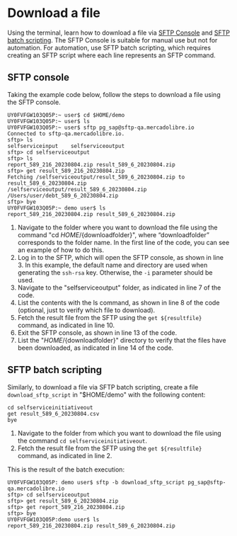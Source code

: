 # Download a file

Using the terminal, learn how to download a file via [SFTP Console](/developers/es/docs/links-and-debts/integration-configuration/download#bookmark_consola_sftp) and [SFTP batch scripting](/developers/es/docs/links-and-debts/integration-configuration/download#bookmark_sftp_batch_scripting). The SFTP Console is suitable for manual use but not for automation. For automation, use SFTP batch scripting, which requires creating an SFTP script where each line represents an SFTP command.

## SFTP console

Taking the example code below, follow the steps to download a file using the SFTP console.

```terminal
UY0FVFGW103Q05P:~ user$ cd $HOME/demo
UY0FVFGW103Q05P:~ user$ ls
UY0FVFGW103Q05P:~ user$ sftp pg_sap@sftp-qa.mercadolibre.io
Connected to sftp-qa.mercadolibre.io.
sftp> ls
selfserviceinput	selfserviceoutput
sftp> cd selfserviceoutput
sftp> ls
report_589_216_20230804.zip	result_589_6_20230804.zip
sftp> get result_589_216_20230804.zip
Fetching /selfserviceoutput/result_589_6_20230804.zip to result_589_6_20230804.zip
/selfserviceoutput/result_589_6_20230804.zip
/Users/user/debt_589_6_20230804.zip
sftp> bye
UY0FVFGW103Q05P:~ demo user$ ls
report_589_216_20230804.zip result_589_6_20230804.zip
```

1. Navigate to the folder where you want to download the file using the command "cd $HOME/${downloadfolder}", where “downloadfolder” corresponds to the folder name. In the first line of the code, you can see an example of how to do this.
2. Log in to the SFTP, which will open the SFTP console, as shown in line 3. In this example, the default name and directory are used when generating the `ssh-rsa` key. Otherwise, the `-i` parameter should be used.
3. Navigate to the "selfserviceoutput" folder, as indicated in line 7 of the code.
4. List the contents with the ls command, as shown in line 8 of the code (optional, just to verify which file to download).
5. Fetch the result file from the SFTP using the `get ${resultfile}` command, as indicated in line 10.
6. Exit the SFTP console, as shown in line 13 of the code.
7. List the "$HOME/${downloadfolder}" directory to verify that the files have been downloaded, as indicated in line 14 of the code.

## SFTP batch scripting

Similarly, to download a file via SFTP batch scripting, create a file `download_sftp_script` in "$HOME/demo" with the following content:

```terminal
cd selfserviceinitiativeout
get result_589_6_20230804.csv
bye
```

1. Navigate to the folder from which you want to download the file using the command `cd selfserviceinitiativeout`.
2. Fetch the result file from the SFTP using the `get ${resultfile}` command, as indicated in line 2.

This is the result of the batch execution:

```terminal
UY0FVFGW103Q05P: demo user$ sftp -b download_sftp_script pg_sap@sftp-qa.mercadolibre.io
sftp> cd selfserviceoutput
sftp> get result_589_6_20230804.zip
sftp> get report_589_216_20230804.zip
sftp> bye
UY0FVFGW103Q05P:demo user$ ls
report_589_216_20230804.zip	result_589_6_20230804.zip
```